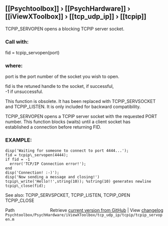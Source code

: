 ## [[Psychtoolbox]] &#8250; [[PsychHardware]] &#8250; [[iViewXToolbox]] &#8250; [[tcp_udp_ip]] &#8250; [[tcpip]]

TCPIP\_SERVOPEN opens a blocking TCPIP server socket.  
  
###  Call with:  
  
   fid = tcpip\_servopen(port)  
  
###  where:  
  
   port   is the port number of the socket you wish to open.  
  
   fid      is the retuned handle to the socket, if successful,  
            -1 if unsuccessful.  
  
 This function is obsolete.  It has been replaced with TCPIP\_SERVSOCKET  
 and TCPIP\_LISTEN.  It is only included for backward compatibility.  
  
 TCPIP\_SERVOPEN opens a TCPIP server socket with the requested PORT  
 number.  This function blocks (waits) until a client socket has  
 established a connection before returning FID.  
  
###  EXAMPLE:  
  
    disp('Waiting for someone to connect to port 4444...');  
    fid = tcpip\_servopen(4444);  
    if fid = -1  
      error('TCP/IP Connection error!');  
    end  
    disp('Connection! :-)');  
    disp('Now sending a message and closing!')  
    tcpip\_write('Hello!!',string(10)); %string(10) generates newline  
    tcpip\_close(fid);  
  
 See also:  TCPIP\_SERVSPCKET, TCPIP\_LISTEN, TCPIP\_OPEN  
            TCPIP\_CLOSE  
  




<div class="code_header" style="text-align:right;">
  <span style="float:left;">Path&nbsp;&nbsp;</span> <span class="counter">Retrieve <a href=
  "https://raw.github.com/Psychtoolbox-3/Psychtoolbox-3/beta/Psychtoolbox/PsychHardware/iViewXToolbox/tcp_udp_ip/tcpip/tcpip_servopen.m">current version from GitHub</a> | View <a href=
  "https://github.com/Psychtoolbox-3/Psychtoolbox-3/commits/beta/Psychtoolbox/PsychHardware/iViewXToolbox/tcp_udp_ip/tcpip/tcpip_servopen.m">changelog</a></span>
</div>
<div class="code">
  <code>Psychtoolbox/PsychHardware/iViewXToolbox/tcp_udp_ip/tcpip/tcpip_servopen.m</code>
</div>

